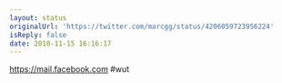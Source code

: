 ```yaml
---
layout: status
originalUrl: 'https://twitter.com/marcgg/status/4206059723956224'
isReply: false
date: 2010-11-15 16:16:17
---
```


https://mail.facebook.com #wut
